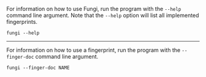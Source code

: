 For information on how to use Fungi, run the program with the `--help` command line argument.
Note that the `--help` option will list all implemented fingerprints.

```
fungi --help
```

--------------------------------------------------------------------------------

For information on how to use a fingerprint, run the program with the `--finger-doc` command line argument.

```
fungi --finger-doc NAME
```
